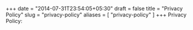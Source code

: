 +++
date = "2014-07-31T23:54:05+05:30"
draft = false
title = "Privacy Policy"
slug = "privacy-policy"
aliases = [
	"privacy-policy"
]
+++
Privacy Policy: